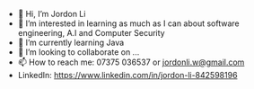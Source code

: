 - 👋 Hi, I’m Jordon Li
- 👀 I’m interested in learning as much as I can about software engineering, A.I and Computer Security 
- 🌱 I’m currently learning Java
- 💞️ I’m looking to collaborate on ...
- 📫 How to reach me: 07375 036537 or jordonli.w@gmail.com 
- LinkedIn: https://www.linkedin.com/in/jordon-li-842598196
<!---
Jordon1551/Jordon1551 is a ✨ special ✨ repository because its `README.md` (this file) appears on your GitHub profile.
You can click the Preview link to take a look at your changes.
--->

